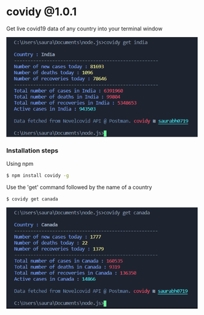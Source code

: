 # covidy @1.0.1

Get live covid19 data of any country into your terminal window 

<p align="center">
<img src="demo2.PNG"/>
  </p>

### Installation steps
Using npm 
```sh
$ npm install covidy -g
```
Use the 'get' command followed by the name of a country
```sh
$ covidy get canada
```
<p align="center">
<img src="demo1.PNG"/>
  </p>